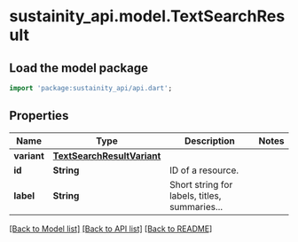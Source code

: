 # sustainity_api.model.TextSearchResult

## Load the model package
```dart
import 'package:sustainity_api/api.dart';
```

## Properties
Name | Type | Description | Notes
------------ | ------------- | ------------- | -------------
**variant** | [**TextSearchResultVariant**](TextSearchResultVariant.md) |  | 
**id** | **String** | ID of a resource. | 
**label** | **String** | Short string for labels, titles, summaries... | 

[[Back to Model list]](../README.md#documentation-for-models) [[Back to API list]](../README.md#documentation-for-api-endpoints) [[Back to README]](../README.md)


